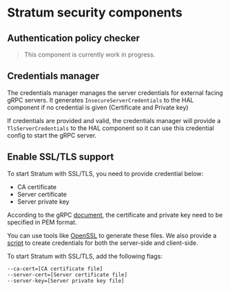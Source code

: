 # Stratum security components

## Authentication policy checker

> This component is currently work in progress.

## Credentials manager

The credentials manager manages the server credentials for external facing gRPC servers. It generates `InsecureServerCredentials` to the HAL component if no credential is given (Certificate and Private key)

If credentials are provided and valid, the credentials manager will provide a `TlsServerCredentials` to the HAL component so it can use this credential config to start the gRPC server.

## Enable SSL/TLS support

To start Stratum with SSL/TLS, you need to provide credential below:

 - CA certificate
 - Server certificate
 - Server private key

According to the gRPC [document][1], the certificate and private key need to be specified in PEM format.

You can use tools like [OpenSSL][2] to generate these files. We also provide a [script][3] to create credentials for both the server-side and client-side.

To start Stratum with SSL/TLS, add the following flags:
```
--ca-cert=[CA certificate file]
--server-cert=[Server certificate file]
--server-key=[Server private key file]
```

[1]:https://grpc.io/docs/guides/auth/#with-server-authentication-ssltls-5
[2]:https://www.openssl.org/
[3]:https://github.com/stratum/stratum/blob/master/tools/tls/generate-certs.sh
